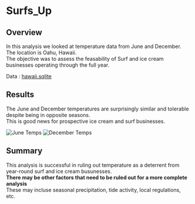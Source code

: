 # Surfs_Up

## Overview

In this analysis we looked at temperature data from June and December. The location is Oahu, Hawaii.  
The objective was to assess the feasability of Surf and ice cream businesses operating through the full year.

Data : [hawaii.sqlite](https://github.com/David-P23/surfs_up/blob/master/OneDrive/Desktop/My_Repos/surfs_up/hawaii.sqlite)

## Results

The June and December temperatures are surprisingly similar and tolerable despite being in opposite seasons.  
This is good news for prospective ice cream and surf businesses.

![June Temps](https://user-images.githubusercontent.com/91306342/155452074-9c5d5cd1-9db0-4ca9-8108-ac18a9aa4eee.PNG) ![December Temps](https://user-images.githubusercontent.com/91306342/155452090-765b2218-25ce-4aa9-9244-ebac68c527be.PNG)

## Summary

This analysis is successful in ruling out temperature as a deterrent from year-round surf and ice cream busunesses.  
**There may be other factors that need to be ruled out for a more complete analysis**  
These may incluse seasonal precipitation, tide activity, local regulations, etc.
